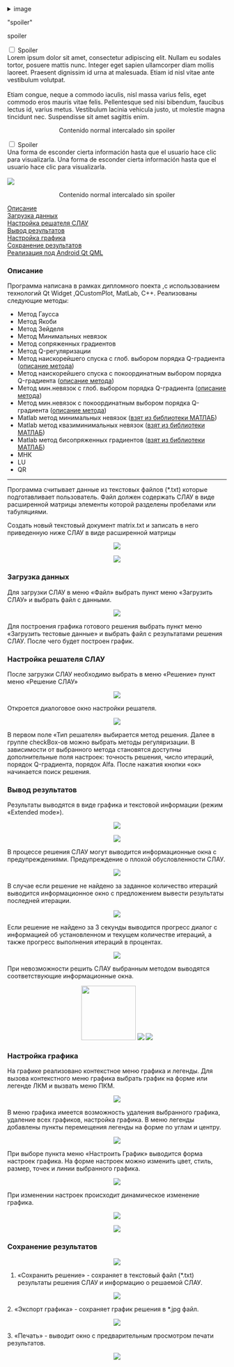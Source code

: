 <details> 
  <summary>image</summary>
   <p align="center">
  <img src="./images/image007.png" >
</p>

</details>

"spoiler"

spoiler

  <input type="checkbox"  id="spoiler2" /> 
  <label for="spoiler2" >Spoiler</label>
  <div class="spoiler">
  Lorem ipsum dolor sit amet, consectetur adipiscing elit. Nullam eu sodales tortor, posuere mattis nunc. Integer eget sapien ullamcorper diam mollis laoreet. Praesent dignissim id urna at malesuada. Etiam id nisl vitae ante vestibulum volutpat. 
  <br/><br/>
  Etiam congue, neque a commodo iaculis, nisl massa varius felis, eget commodo eros mauris vitae felis. Pellentesque sed nisi bibendum, faucibus lectus id, varius metus. Vestibulum lacinia vehicula justo, ut molestie magna tincidunt nec. Suspendisse sit amet sagittis enim.
</div>
<p style="text-align:center;">Contenido normal intercalado sin spoiler</p>
  <input type="checkbox"  id="spoiler" /> 
  <label for="spoiler">Spoiler</label>
<div class="spoiler">
  Una forma de esconder cierta información hasta que el usuario hace clic para visualizarla. Una forma de esconder cierta información hasta que el usuario hace clic para visualizarla.
  <br/><br/>
  <img style="display:block;margin: 0 auto;" src="http://lorempixel.com/400/100/technics"/>
</div>
<p style="text-align:center;">Contenido normal intercalado sin spoiler</p>


[Описание](#0)    
[Загрузка данных](#1)    
[Настройка решателя СЛАУ](#2)    
[Вывод результатов](#3)    
[Настройка графика](#4)    
[Сохранение результатов](#5)    
[Реализация под Android Qt QML](./slau-qml/slau_qml)    
<a name="0"></a>
### Описание
Программа написана в рамках дипломного поекта ,с использованием технологий Qt Widget ,QCustomPlot, MatLab, С++.
Реализованы следующие методы:
- Метод Гаусса
- Метод Якоби
- Метод Зейделя
- Метод Минимальных невязок
- Метод сопряженных градиентов
- Метод Q-регуляризации
- Метод наискорейшего спуска с глоб. выбором порядка Q-градиента ([описание метода](http://www.ivdon.ru/ru/magazine/archive/n3y2015/3150))
- Метод наискорейшего спуска с покоординатным выбором порядка Q-градиента ([описание метода](http://www.ivdon.ru/ru/magazine/archive/n3y2015/3150))
- Метод мин.невязок с глоб. выбором порядка Q-градиента ([описание метода](http://www.ivdon.ru/ru/magazine/archive/n3y2015/3150))
- Метод мин.невязок с покоординатным выбором порядка Q-градиента ([описание метода](http://www.ivdon.ru/ru/magazine/archive/n3y2015/3150))
- Matlab метод минимальных невязок ([взят из библиотеки МАТЛАБ](http://www.mathworks.com/help/matlab/ref/minres.html))
- Matlab метод квазиминимальных невязок ([взят из библиотеки МАТЛАБ](http://www.mathworks.com/help/matlab/ref/qmr.html))
- Matlab метод бисопряженных градиентов ([взят из библиотеки МАТЛАБ](http://www.mathworks.com/help/matlab/ref/bicg.html))
- МНК
- LU
- QR

_ _ _

Программа считывает данные из текстовых файлов (*.txt) которые подготавливает пользователь. Файл должен содержать СЛАУ в виде расширенной матрицы элементы которой разделены пробелами или табуляциями.
<p>Создать новый текстовый документ matrix.txt и записать в него приведенную ниже СЛАУ в виде расширенной матрицы</p>
<p align="center">
  <img src="./images/image001.png" >
</p>
<p align="center">
  <img src="./images/image003.png" >
</p>

<a name="1"></a>
### Загрузка данных
Для загрузки СЛАУ в меню «Файл» выбрать пункт меню «Загрузить СЛАУ» и выбрать файл с данными.
<p align="center">
  <img src="./images/image004.png" >
</p>

Для построения графика готового решения выбрать пункт меню «Загрузить тестовые данные» и выбрать файл с результатами решения СЛАУ. После чего будет построен график.
<a name="2"></a>
### Настройка решателя СЛАУ 
После загрузки СЛАУ необходимо выбрать в меню «Решение» пункт меню «Решение СЛАУ»
<p align="center">
  <img src="./images/image005.png" >
</p>

Откроется диалоговое окно настройки решателя.
<p align="center">
  <img src="./images/image006.png" >
</p>

В первом поле «Тип решателя» выбирается метод решения. Далее в группе checkBox-ов можно выбрать методы регуляризации. В зависимости от выбранного метода становятся доступны дополнительные поля настроек:
точность решения, число итераций, порядок Q-градиента, порядок Alfa. После нажатия кнопки «ок» начинается поиск решения.
<a name="3"></a>
### Вывод результатов 
Результаты выводятся в виде графика и текстовой информации (режим «Extended mode»).
<p align="center">
  <img src="./images/image013.png" >
</p>
<p align="center">
  <img src="./images/image015.png" >
</p>

В процессе решения СЛАУ могут выводится информационные окна с
предупреждениями.
Предупреждение о плохой обусловленности СЛАУ.
<p align="center">
  <img src="./images/image007.png" >
</p>

В случае если решение не найдено за заданное количество итераций выводится информационное окно с предложением вывести результаты последней итерации.
<p align="center">
  <img src="./images/image008.png" >
</p>

Если решение не найдено за 3 секунды выводится прогресс диалог с информацией об установленном и текущем количестве итераций, а также прогресс выполнения итераций в процентах.
<p align="center">
  <img src="./images/image009.png" >
</p>

При невозможности решить СЛАУ выбранным методом выводятся соответствующие информационные окна.
<p align="center">
  <img src="./images/image010.png"  height="125">
  <img src="./images/image011.png" >
  <img src="./images/image012.png" >
</p>

<a name="4"></a>
### Настройка графика 
На графике реализовано контекстное меню графика и легенды. Для вызова контекстного меню графика выбрать график на форме или легенде ЛКМ и вызвать меню ПКМ.
<p align="center">
  <img src="./images/image016.png" >
</p>

В меню графика имеется возможность удаления выбранного графика, удаление всех графиков, настройка графика. 
В меню легенды добавлены пункты перемещения легенды на форме по углам и центру. 
<p align="center">
  <img src="./images/image017.png" >
</p>

При выборе пункта меню «Настроить График» выводится форма настроек графика. На форме настроек можно изменить цвет, стиль, размер, точек и линии выбранного графика. 
<p align="center">
  <img src="./images/image018.png" >
</p>

При изменении настроек происходит динамическое изменение графика.
<p align="center">
  <img src="./images/image019.png" >
</p>
<p align="center">
  <img src="./images/image020.png" >
</p>

<a name="5"></a>
### Сохранение результатов
<p align="center">
  <img src="./images/image004.png" >
</p>

1. «Сохранить решение» - сохраняет в текстовый файл (*.txt) результаты решения СЛАУ и информацию о решаемой СЛАУ.
<p align="center">
  <img src="./images/image015.png" >
</p>
2. «Экспорт графика» - сохраняет график решения в *.jpg файл.
<p align="center">
  <img src="./images/image022.png" >
</p>
3. «Печать» - выводит окно с предварительным просмотром печати результатов.
<p align="center">
  <img src="./images/image024.png" >
</p>
